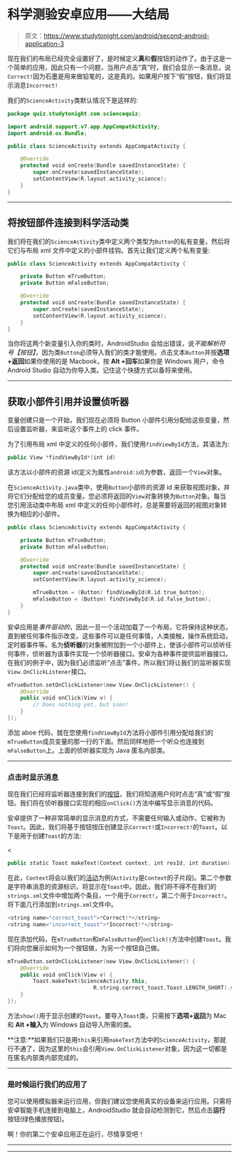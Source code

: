 # 科学测验安卓应用——大结局

> 原文：<https://www.studytonight.com/android/second-android-application-3>

现在我们的布局已经完全设置好了，是时候定义**真**和**假**按钮的动作了。由于这是一个简单的应用，因此只有一个问题，当用户点击“真”时，我们会显示一条消息，说`Correct!`因为石墨是用来做铅笔的，这是真的。如果用户按下“假”按钮，我们将显示消息`Incorrect!`

我们的`ScienceActivity`类默认情况下是这样的:

```kt
package quiz.studytonight.com.sciencequiz;

import android.support.v7.app.AppCompatActivity;
import android.os.Bundle;

public class ScienceActivity extends AppCompatActivity {

    @Override
    protected void onCreate(Bundle savedInstanceState) {
        super.onCreate(savedInstanceState);
        setContentView(R.layout.activity_science);
    }
}
```

* * *

## 将按钮部件连接到科学活动类

我们将在我们的`ScienceActivity`类中定义两个类型为`Button`的私有变量，然后将它们与布局 xml 文件中定义的小部件挂钩。首先让我们定义两个私有变量:

```kt
public class ScienceActivity extends AppCompatActivity {

    private Button mTrueButton;
    private Button mFalseButton;

    @Override
    protected void onCreate(Bundle savedInstanceState) {
        super.onCreate(savedInstanceState);
        setContentView(R.layout.activity_science);
    }
}
```

当你将这两个新变量引入你的类时，AndroidStudio 会给出错误，说*不能解析符号【按钮】*，因为类`Button`必须导入我们的类才能使用。点击文本`Button`并按**选项+返回**如果你使用的是 Macbook，按 **Alt +回车**如果你是 Windows 用户，命令 Android Studio 自动为你导入类。记住这个快捷方式以备将来使用。

* * *

## 获取小部件引用并设置侦听器

变量创建只是一个开始，我们现在必须将 Button 小部件引用分配给这些变量，然后设置监听器，来监听这个事件上的 click 事件。

为了引用布局 xml 中定义的任何小部件，我们使用`findViewById`方法，其语法为:

```kt
public View *findViewById*(int id)
```

该方法以小部件的资源 id(定义为属性`android:id`)为参数，返回一个`View`对象。

在`ScienceActivity.java`类中，使用`Button`小部件的资源 id 来获取视图对象，并将它们分配给您的成员变量。您必须将返回的`View`对象转换为`Button`对象。每当您引用活动类中布局 xml 中定义的任何小部件时，总是需要将返回的视图对象转换为相应的小部件。

```kt
public class ScienceActivity extends AppCompatActivity {

    private Button mTrueButton;
    private Button mFalseButton;

    @Override
    protected void onCreate(Bundle savedInstanceState) {
        super.onCreate(savedInstanceState);
        setContentView(R.layout.activity_science);

        mTrueButton = (Button) findViewById(R.id.true_button);
        mFalseButton = (Button) findViewById(R.id.false_button);
    }
}
```

安卓应用是*事件驱动的*，因此一旦一个活动加载了一个布局，它将保持这种状态，直到被任何事件指示改变。这些事件可以是任何事情，人类接触，操作系统启动，定时器事件等。名为**侦听器**的对象被附加到一个小部件上，使该小部件可以侦听任何事件，侦听器为该事件实现一个侦听器接口。安卓为各种事件提供监听器接口。在我们的例子中，因为我们必须监听“点击”事件，所以我们将让我们的监听器实现`View.OnClickListener`接口。

```kt
mTrueButton.setOnClickListener(new View.OnClickListener() {
	@Override
	public void onClick(View v) {
		// Does nothing yet, but soon!
	}
});
```

添加 aboe 代码，就在您使用`findViewById`方法将小部件引用分配给我们的`mTrueButton`成员变量的那一行的下面。然后同样地把一个听众也连接到`mFalseButton`上。上面的侦听器实现为 Java 匿名内部类。

* * *

### 点击时显示消息

现在我们已经将监听器连接到我们的[按钮](android-button-view)，我们将知道用户何时点击“真”或“假”按钮。我们将在侦听器接口实现的相应`onClick()`方法中编写显示消息的代码。

安卓提供了一种非常简单的显示消息的方式，不需要任何输入或动作，它被称为`Toast`。因此，我们将基于按钮按压创建显示`Correct!`或`Incorrect!`的`Toast`。以下是用于创建`Toast`的方法:

<

```kt
public static Toast makeText(Context context, int resId, int duration)
```

在此，`Context`将会以我们的[活动](activity-in-android)为例(`Activity`是`Context`的子片段)。第二个参数是字符串消息的资源标识，将显示在`Toast`中。因此，我们将不得不在我们的`strings.xml`文件中增加两个条目，一个用于`Correct!`，第二个用于`Incorrect!`。将下面几行添加到`strings.xml`文件中。

```kt
<string name="correct_toast">*Correct!*</string>
<string name="incorrect_toast">*Incorrect!*</string>
```

现在添加代码，在`mTrueButton`和`mFalseButton`的`onClick()`方法中创建`Toast`。我们将向您展示如何为一个按钮做，为另一个按钮自己做。

```kt
mTrueButton.setOnClickListener(new View.OnClickListener() {
	@Override
	public void onClick(View v) {
		Toast.makeText(ScienceActivity.this,
                           R.string.correct_toast,Toast.LENGTH_SHORT).show();
	}
});
```

方法`show()`用于显示创建的`Toast`。要导入`Toast`类，只需按下**选项+返回**为 Mac 和 **Alt +输入**为 Windows 自动导入所需的类。

**注意:**如果我们只是用`this`来引用`makeText`方法中的`ScienceActivity`，那就行不通了，因为这里的`this`会引用`View.OnClickListener`对象，因为这一切都是在匿名内部类内部完成的。

* * *

### 是时候运行我们的应用了

您可以使用模拟器来运行应用，但我们建议您使用真实的设备来运行应用。只需将安卓智能手机连接到电脑上，AndroidStudio 就会自动检测到它，然后点击**运行**按钮(绿色播放按钮)。

啊！你的第二个安卓应用正在运行，尽情享受吧！

* * *

* * *